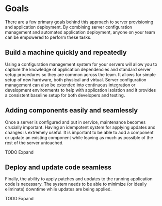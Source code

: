 # Goals

There are a few primary goals behind this approach to server provisioning and 
application deployment. By combining server configuration management and 
automated application deployment, anyone on your team can be empowered to 
perform these tasks.

## Build a machine quickly and repeatedly

Using a configuration management system for your servers will allow you to 
capture the knowledge of application dependencies and standard server setup 
procedures so they are common across the team. It allows for simple setup of new 
hardware, both physical and virtual. Server configuration management can also be 
extended into continuous integration or development environments to help with 
application isolation and it provides a consistent baseline setup for both 
developers and testing.

## Adding components easily and seamlessly

Once a server is configured and put in service, maintenance becomes crucially 
important. Having an idempotent system for applying updates and changes is 
extremely useful. It is important to be able to add a component or update an 
existing component while leaving as much as possible of the rest of the server 
untouched.

TODO Expand

## Deploy and update code seamless

Finally, the ability to apply patches and updates to the running application 
code is necessary. The system needs to be able to minimize (or ideally 
eliminate) downtime while updates are being applied.

TODO Expand

